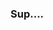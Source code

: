 ### Sup....

<!--
### Shun-101/Shun-101** is a ✨ _special_ ✨ repository because its `README.md` (this file) appears on your GitHub profile.

### This is just for entertainment and learning codings..... Hope you guys enjoy it
